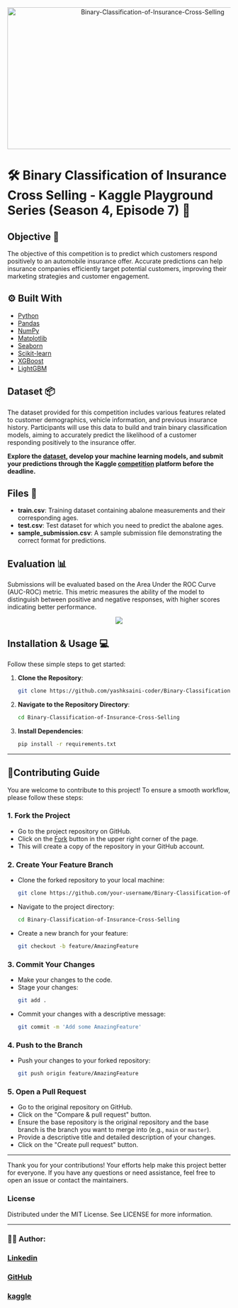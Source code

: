 <div align='center'>
    <img src="https://socialify.git.ci/yashksaini-coder/Binary-Classification-of-Insurance-Cross-Selling/image?font=Bitter&forks=1&issues=1&language=1&name=1&pulls=1&stargazers=1&theme=Auto" alt="Binary-Classification-of-Insurance-Cross-Selling" width="640" height="320" />
</div>

# 
# 🛠️ Binary Classification of Insurance Cross Selling - Kaggle Playground Series (Season 4, Episode 7) 🔮

## **Objective** 🎯

The objective of this competition is to predict which customers respond positively to an automobile insurance offer. Accurate predictions can help insurance companies efficiently target potential customers, improving their marketing strategies and customer engagement.

## ⚙️ Built With

- [Python](https://www.python.org/)
- [Pandas](https://pandas.pydata.org/)
- [NumPy](https://numpy.org/)
- [Matplotlib](https://matplotlib.org/)
- [Seaborn](https://seaborn.pydata.org/)
- [Scikit-learn](https://scikit-learn.org/stable/)
- [XGBoost](https://xgboost.readthedocs.io/en/latest/)
- [LightGBM](https://lightgbm.readthedocs.io/en/latest/)

## Dataset 📦

The dataset provided for this competition includes various features related to customer demographics, vehicle information, and previous insurance history. Participants will use this data to build and train binary classification models, aiming to accurately predict the likelihood of a customer responding positively to the insurance offer.

**Explore the [dataset](https://www.kaggle.com/competitions/playground-series-s4e7/data), develop your machine learning models, and submit your predictions through the Kaggle [competition](https://www.kaggle.com/competitions/playground-series-s4e7/overview) platform before the deadline.**

## Files 📄

- **train.csv**: Training dataset containing abalone measurements and their corresponding ages.
- **test.csv**: Test dataset for which you need to predict the abalone ages.
- **sample_submission.csv**: A sample submission file demonstrating the correct format for predictions.

## **Evaluation** 📊

Submissions will be evaluated based on the Area Under the ROC Curve (AUC-ROC) metric. This metric measures the ability of the model to distinguish between positive and negative responses, with higher scores indicating better performance.

<div align='center' >
    <img src='https://miro.medium.com/v2/resize:fit:640/format:webp/1*pk05QGzoWhCgRiiFbz-oKQ.png'>
</div>


## Installation & Usage 💻

Follow these simple steps to get started:

1. **Clone the Repository**: 
    ```bash
    git clone https://github.com/yashksaini-coder/Binary-Classification-of-Insurance-Cross-Selling
    ```

2. **Navigate to the Repository Directory**:
    ```bash
    cd Binary-Classification-of-Insurance-Cross-Selling
    ```

3. **Install Dependencies**:
    ```bash
    pip install -r requirements.txt
    ```
---

## 🌟Contributing Guide

You are welcome to contribute to this project! To ensure a smooth workflow, please follow these steps:

### 1. Fork the Project

- Go to the project repository on GitHub.
- Click on the [Fork]("https://github.com/yashksaini-coder/Binary-Classification-of-Insurance-Cross-Selling/fork") button in the upper right corner of the page.
- This will create a copy of the repository in your GitHub account.

### 2. Create Your Feature Branch

- Clone the forked repository to your local machine:
  ```bash
  git clone https://github.com/your-username/Binary-Classification-of-Insurance-Cross-Selling.git
  ```
- Navigate to the project directory:
  ```bash
  cd Binary-Classification-of-Insurance-Cross-Selling
  ```
- Create a new branch for your feature:
  ```bash
  git checkout -b feature/AmazingFeature
  ```

### 3. Commit Your Changes

- Make your changes to the code.
- Stage your changes:
  ```bash
  git add .
  ```
- Commit your changes with a descriptive message:
  ```bash
  git commit -m 'Add some AmazingFeature'
  ```

### 4. Push to the Branch

- Push your changes to your forked repository:
  ```bash
  git push origin feature/AmazingFeature
  ```

### 5. Open a Pull Request

- Go to the original repository on GitHub.
- Click on the "Compare & pull request" button.
- Ensure the base repository is the original repository and the base branch is the branch you want to merge into (e.g., `main` or `master`).
- Provide a descriptive title and detailed description of your changes.
- Click on the "Create pull request" button.

---

Thank you for your contributions! Your efforts help make this project better for everyone. If you have any questions or need assistance, feel free to open an issue or contact the maintainers.

### License
Distributed under the MIT License. See LICENSE for more information.


---
### 🐚✨ **Author**:
### [Linkedin](https://www.linkedin.com/in/yashksaini/)
### [GitHub](https://github.com/yashksaini-coder)
### [kaggle](https://www.kaggle.com/yashsaini007)

